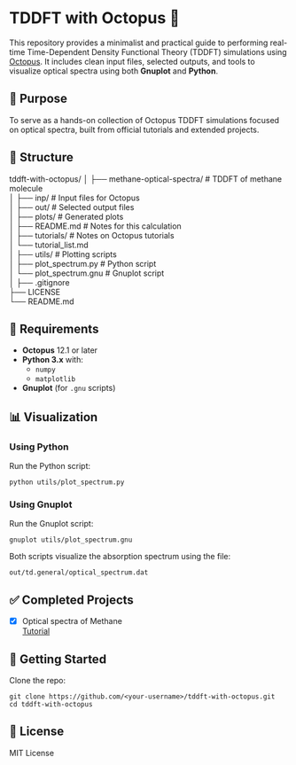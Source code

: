 # TDDFT with Octopus 🐙

This repository provides a minimalist and practical guide to performing real-time Time-Dependent Density Functional Theory (TDDFT) simulations using [Octopus](https://www.octopus-code.org). It includes clean input files, selected outputs, and tools to visualize optical spectra using both **Gnuplot** and **Python**.

## 🎯 Purpose

To serve as a hands-on collection of Octopus TDDFT simulations focused on optical spectra, built from official tutorials and extended projects.

## 📁 Structure

tddft-with-octopus/
│
├── methane-optical-spectra/     # TDDFT of methane molecule  
│   ├── inp/                     # Input files for Octopus  
│   ├── out/                     # Selected output files  
│   ├── plots/                   # Generated plots  
│   ├── README.md                # Notes for this calculation  
│
├── tutorials/                   # Notes on Octopus tutorials  
│   └── tutorial_list.md  
│
├── utils/                       # Plotting scripts  
│   ├── plot_spectrum.py        # Python script  
│   └── plot_spectrum.gnu       # Gnuplot script  
│
├── .gitignore  
├── LICENSE  
└── README.md  

## 🔧 Requirements

- **Octopus** 12.1 or later  
- **Python 3.x** with:
  - `numpy`
  - `matplotlib`
- **Gnuplot** (for `.gnu` scripts)

## 📊 Visualization

### Using Python

Run the Python script:

    python utils/plot_spectrum.py

### Using Gnuplot

Run the Gnuplot script:

    gnuplot utils/plot_spectrum.gnu

Both scripts visualize the absorption spectrum using the file:

    out/td.general/optical_spectrum.dat

## ✅ Completed Projects

- [x] Optical spectra of Methane  
  [Tutorial](https://www.octopus-code.org/documentation/16/tutorial/response/optical_spectra_from_time-propagation/)

## 🚀 Getting Started

Clone the repo:

    git clone https://github.com/<your-username>/tddft-with-octopus.git
    cd tddft-with-octopus

## 📝 License

MIT License
